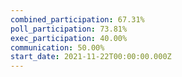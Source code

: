 ```yaml
---
combined_participation: 67.31%
poll_participation: 73.81%
exec_participation: 40.00%
communication: 50.00%
start_date: 2021-11-22T00:00:00.000Z
---
```

